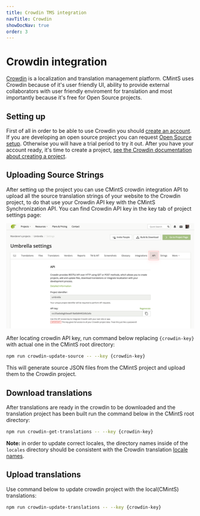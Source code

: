 ```yaml
---
title: Crowdin TMS integration
navTitle: Crowdin
showDocNav: true
order: 3
---
```


# Crowdin integration

[Crowdin](https://crowdin.com/) is a localization and translation management
platform. CMintS uses Crowdin because of it's user friendly UI, ability to
provide external collaborators with user friendly enviroment for translation and
most importantly because it's free for Open Source projects.

## Setting up

First of all in order to be able to use Crowdin you should [create an
account](https://crowdin.com/join). If you are developing an open source project
you can request [Open Source
setup](https://crowdin.com/page/open-source-project-setup-request). Otherwise
you will have a trial period to try it out. After you have your account ready,
it's time to create a project, [see the Crowdin documentation about creating a
project](https://support.crowdin.com/creating-project/).


## Uploading Source Strings

After setting up the project you can use CMintS crowdin integration API to
upload all the source translation strings of your website to the Crowdin
project, to do that use your Crowdin API key with the CMintS Synchronization
API. You can find Crowdin API key in the  key tab of project settings page:

![Crowdin api location](/images/crowdin-key.png)

After locating crowdin API key, run command below replacing `{crowdin-key}` with
actual one in the CMintS root directory:

```bash
npm run crowdin-update-source -- --key {crowdin-key}
```

This will generate source JSON files from the CMintS project and upload them to
the Crowdin project.

## Download translations

After translations are ready in the crowdin to be downloaded and the translation
project has been built run the command below in the CMintS root directory:

```bash
npm run crowdin-get-translations -- --key {crowdin-key}
```

**Note:** in order to update correct locales, the directory names inside of the
`locales` directory should be consistent with the Crowdin translation [locale
names](https://support.crowdin.com/api/language-codes/).

## Upload translations

Use command below to update crowdin project with the local(CMintS) translations:

```bash
npm run crowdin-update-translations -- --key {crowdin-key}
```
